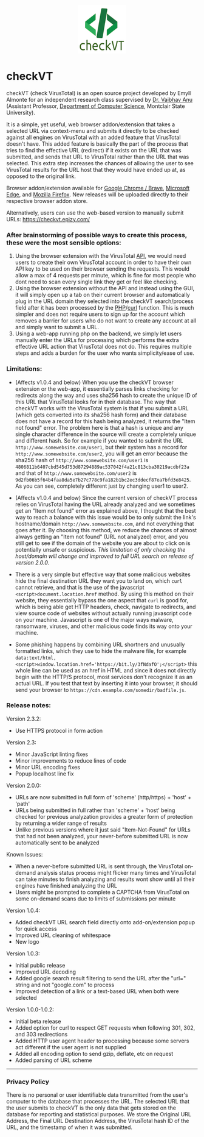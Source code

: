<p align="center">
  <img src="https://raw.githubusercontent.com/ealmonte32/checkVT/master/checkVT_logo_icons/checkvt_icon-128x128.png">
</p>

# checkVT
checkVT (check VirusTotal) is an open source project developed by Emyll Almonte for an independent research class supervised by [Dr. Vaibhav Anu](http://vaibhavanu.com/) (Assistant Professor, [Department of Computer Science](https://www.montclair.edu/computer-science/), Montclair State University).

It is a simple, yet useful, web browser addon/extension that takes a selected URL via context-menu and submits it directly to be checked against all engines on VirusTotal with an added feature that VirusTotal doesn't have. This added feature is basically the part of the process that tries to find the effective URL (redirect) if it exists on the URL that was submitted, and sends that URL to VirusTotal rather than the URL that was selected. This extra step increases the chances of allowing the user to see VirusTotal results for the URL host that they would have ended up at, as opposed to the original link.

Browser addon/extension available for [Google Chrome / Brave](https://chromewebstore.google.com/detail/checkvt/fppeaohnnimpokhckkjfdafcpkoibjbp), [Microsoft Edge](https://microsoftedge.microsoft.com/addons/detail/checkvt/njamaljfifcgfeifjjoimemkkbojfhij), and [Mozilla Firefox](https://addons.mozilla.org/en-US/firefox/addon/checkvt/). New releases will be uploaded directly to their respective browser addon store.

Alternatively, users can use the web-based version to manually submit URLs: https://checkvt.epizy.com/

### After brainstorming of possible ways to create this process, these were the most sensible options:
1. Using the browser extension with the VirusTotal [API](https://developers.virustotal.com/reference), we would need users to create their own VirusTotal account in order to have their own API key to be used on their browser sending the requests. This would allow a max of 4 requests per minute, which is fine for most people who dont need to scan every single link they get or feel like checking.
2. Using the browser extension without the API and instead using the GUI, it will simply open up a tab on their current browser and automatically plug in the URL domain they selected into the checkVT search/process field after it has been processed by the [PHP](https://www.php.net/)/[curl](https://curl.se/) function. This is much simpler and does not require users to sign up for the account which removes a barrier for users who do not want to create any account at all and simply want to submit a URL.
3. Using a web-app running php on the backend, we simply let users manually enter the URLs for processing which performs the extra effective URL action that VirusTotal does not do. This requires multiple steps and adds a burden for the user who wants simplicity/ease of use.



### Limitations:
- (Affects v1.0.4 and below) When you use the checkVT browser extension or the web-app, it essentially parses links checking for redirects along the way and uses sha256 hash to create the unique ID of this URL that VirusTotal looks for in their database. The way that checkVT works with the VirusTotal system is that if you submit a URL (which gets converted into its sha256 hash form) and their database does not have a record for this hash being analyzed, it returns the "Item not found" error. The problem here is that a hash is unique and any single character difference in the source will create a completely unique and different hash. So for example if you wanted to submit the URL `http://www.somewebsite.com/user1`, but their system has a record for `http://www.somewebsite.com/user2`, you will get an error because the sha256 hash of `http://www.somewebsite.com/user1` is `4806811b6407cbd545d753d87294889ac537042f4a21c813cba30219acdbf23a` and that of `http://www.somewebsite.com/user2` is `9d2fb06b5f64b4faa8da5e7b27c778c9fa182b1bc2ec3ddecf87ea7bfd3e8425`. As you can see, completely different just by changing user1 to user2.

- (Affects v1.0.4 and below) Since the current version of checkVT process relies on VirusTotal having the URL already analyzed and we sometimes get an "Item not found" error as explained above, I thought that the best way to reach a balance with this issue would be to only submit the link's hostname/domain `http://www.somewebsite.com`, and not everything that goes after it. By choosing this method, we reduce the chances of almost always getting an "Item not found" (URL not analyzed) error, and you still get to see if the domain of the website you are about to click on is potentially unsafe or suspicious. *This limitation of only checking the host/domain will change and improved to full URL search on release of version 2.0.0*.

- There is a very simple but effective way that some malicious websites hide the final destination URL they want you to land on, which `curl` cannot retrieve, and that is the use of the javascript `<script>document.location.href` method. By using this method on their website, they essentially bypass the one aspect that `curl` is good for, which is being able get HTTP headers, check, navigate to redirects, and view source code of websites without actually running javascript code on your machine. Javascript is one of the major ways malware, ransomware, viruses, and other malicious code finds its way onto your machine.

- Some phishing happens by combining URL shortners and unusually formatted links, which they use to hide the malware file, for example `data:text/html,<script>window.location.href='https://bit.ly/3fNdafO';</script>` this whole line can be used as an href in HTML and since it does not directly begin with the HTTP/S protocol, most services don't recognize it as an actual URL. If you test that text by inserting it into your browser, it should send your browser to `https://cdn.example.com/somedir/badfile.js`.


### Release notes:
Version 2.3.2:
- Use HTTPS protocol in form action

Version 2.3:
- Minor JavaScript linting fixes
- Minor improvements to reduce lines of code
- Minor URL encoding fixes
- Popup localhost line fix


Version 2.0.0:
- URLs are now submitted in full form of 'scheme' (http/https) + 'host' + 'path'
- URLs being submitted in full rather than 'scheme' + 'host' being checked for previous analyzation provides a greater form of protection by returning a wider range of results
- Unlike previous versions where it just said "Item-Not-Found" for URLs that had not been analyzed, your never-before submitted URL is now automatically sent to be analyzed

Known Issues:
- When a never-before submitted URL is sent through, the VirusTotal on-demand analysis status process might flicker many times and VirusTotal can take minutes to finish analyzing and results wont show until all their engines have finished analyzing the URL
- Users might be prompted to complete a CAPTCHA from VirusTotal on some on-demand scans due to limits of submissions per minute


Version 1.0.4:
- Added checkVT URL search field directly onto add-on/extension popup for quick access
- Improved URL cleaning of whitespace
- New logo


Version 1.0.3:
- Initial public release
- Improved URL decoding
- Added google search result filtering to send the URL after the "url=" string and not "google.com" to process
- Improved detection of a link or a text-based URL when both were selected


Version 1.0.0-1.0.2:
- Initial beta release
- Added option for curl to respect GET requests when following 301, 302, and 303 redirections
- Added HTTP user agent header to processing because some servers act different if the user agent is not supplied
- Added all encoding option to send gzip, deflate, etc on request
- Added parsing of URL scheme

___

### Privacy Policy

There is no personal or user identifiable data transmitted from the user's computer to the database that processes the URL. The selected URL that the user submits to checkVT is the only data that gets stored on the database for reporting and statistical purposes. We store the Original URL Address, the Final URL Destination Address, the VirusTotal hash ID of the URL, and the timestamp of when it was submitted.
